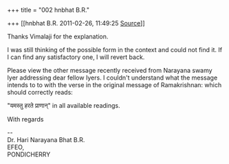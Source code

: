 +++
title = "002 hnbhat B.R."

+++
[[hnbhat B.R.	2011-02-26, 11:49:25 [Source](https://groups.google.com/g/samskrita/c/sdhV7D0Ltbg)]]



Thanks Vimalaji for the explanation.

  

I was still thinking of the possible form in the context and could not find it. If I can find any satisfactory one, I will revert back.

  

Please view the other message recently received from Narayana swamy Iyer addressing dear fellow Iyers. I couldn't understand what the message intends to to with the verse in the original message of Ramakrishnan: which should correctly reads:

  

"यमस्तु हरते प्राणान्" in all available readings.

  

With regards

  

  
--  
Dr. Hari Narayana Bhat B.R.  
EFEO,  
PONDICHERRY  

